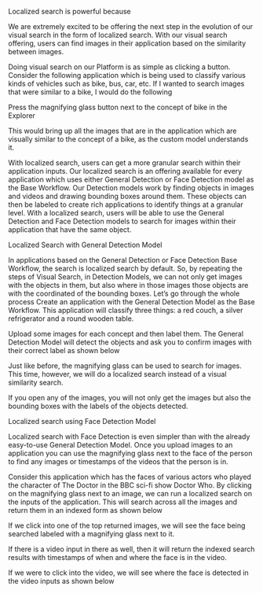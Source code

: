 Localized search is powerful because



We are extremely excited to be offering the next step in the evolution of our visual search in the form of localized search. With our visual search offering, users can find images in their application based on the similarity between images.

Doing visual search on our Platform is as simple as clicking a button. Consider the following application which is being used to classify various kinds of vehicles such as bike, bus, car, etc. If I wanted to search images that were similar to a bike, I would do the following



Press the magnifying glass button next to the concept of bike in the Explorer

This would bring up all the images that are in the application which are visually similar to the concept of a bike, as the custom model understands it.



With localized search, users can get a more granular search within their application inputs. Our localized search is an offering available for every application which uses either General Detection or Face Detection model as the Base Workflow. Our Detection models work by finding objects in images and videos and drawing bounding boxes around them. These objects can then be labeled to create rich applications to identify things at a granular level. With a localized search, users will be able to use the General Detection and Face Detection models to search for images within their application that have the same object.

Localized Search with General Detection Model

In applications based on the General Detection or Face Detection Base Workflow, the search is localized search by default. So, by repeating the steps of Visual Search, in Detection Models, we can not only get images with the objects in them, but also where in those images those objects are with the coordinated of the bounding boxes. Let’s go through the whole process
Create an application with the General Detection Model as the Base Workflow. This application will classify three things: a red couch, a silver refrigerator and a round wooden table.

Upload some images for each concept and then label them. The General Detection Model will detect the objects and ask you to confirm images with their correct label as shown below


Just like before, the magnifying glass can be used to search for images. This time, however, we will do a localized search instead of a visual similarity search.


If you open any of the images, you will not only get the images but also the bounding boxes with the labels of the objects detected.



Localized search using Face Detection Model

Localized search with Face Detection is even simpler than with the already easy-to-use General Detection Model. Once you upload images to an application you can use the magnifying glass next to the face of the person to find any images or timestamps of the videos that the person is in.

Consider this application which has the faces of various actors who played the character of The Doctor in the BBC sci-fi show Doctor Who.
By clicking on the magnifying glass next to an image, we can run a localized search on the inputs of the application. This will search across all the images and return them in an indexed form as shown below



If we click into one of the top returned images, we will see the face being searched labeled with a magnifying glass next to it.


If there is a video input in there as well, then it will return the indexed search results with timestamps of when and where the face is in the video.


If we were to click into the video, we will see where the face is detected in the video inputs as shown below
